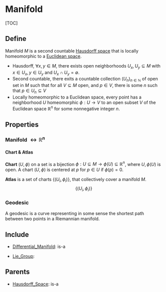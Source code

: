# Manifold

[TOC]

## Define

Manifold $M$ is a second countable [Hausdorff space](./Hausdorff_Space.md) that is locally homeomorphic to a [Euclidean space](./Euclidean_Space.md).

- Hausdorff, $\forall x, y \in M$, there exists open neighborhoods $U_x, U_y \subseteq M$ with $x \in U_x, y \in U_y$ and $U_x \cap U_y = \emptyset$.   
- Second countable, there exits a countable collection $(U_n)_{n \in \mathbb N}$ of open set in $M$ such that for all $V \subseteq M$ open, and $p \in V$, there is some $n$ such that $p \in U_n \subseteq V$
- Locally homeomorphic to a Euclidean space, every point has a neighborhood $U$ homeomorphic $\phi: U \to V$ to an open subset $V$ of the Euclidean space $\mathbb R^n$ for some nonnegative integer $n$.

## Properties

### Manifold $\leftrightarrow \mathbb R^n$ 

#### Chart & Atlas

**Chart** $(U, \phi)$ on a set is a bijection $\phi: U \subseteq M \to \phi(U) \subseteq \mathbb R^n$, where $U, \phi(U)$ is open. A chart $(U, \phi)$ is centered at $p$ for $p \in U$ if $\phi(p) = 0$.

**Atlas** is a set of charts $\{(U_i, \phi_i)\}$, that collectively cover a manifold $M$.
$$
\{(U_i, \phi_i)\}
$$

### Geodesic

A geodesic is a curve representing in some sense the shortest path between two points in a Riemannian manifold.

## Include

- [Differential_Manifold](./Differential_Manifold.md): is-a

- [Lie_Group](./Lie_Group.md): 

## Parents

- [Hausdorff_Space](./Hausdorff_Space.md): is-a

